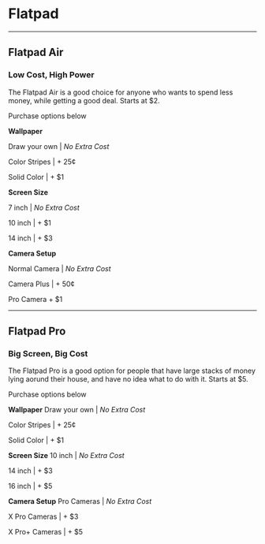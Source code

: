 # Flatpad


<hr>

## Flatpad Air

### Low Cost, High Power

The Flatpad Air is a good choice for anyone who wants to spend less money, while getting a good deal.
Starts at $2.

Purchase options below

  

**Wallpaper**

Draw your own | _No Extra Cost_

Color Stripes | + 25¢

Solid Color | + $1

  

**Screen Size**

 7 inch | _No Extra Cost_
 
 10 inch | + $1
 
 14 inch | + $3

  

**Camera Setup**

 Normal Camera |  _No Extra Cost_
 
 Camera Plus | + 50¢
 
 Pro Camera  + $1

<hr>

## Flatpad Pro

### Big Screen, Big Cost
The Flatpad Pro is a good option for people that have large stacks of money lying aorund their house, and have no idea what to do with it. 
Starts at $5.

Purchase options below

  

**Wallpaper**
 Draw your own | _No Extra Cost_
 
 Color Stripes | + 25¢
 
 Solid Color | + $1

  

**Screen Size**
 10 inch | _No Extra Cost_
 
 14 inch | + $3
 
 16 inch | + $5

  

**Camera Setup**
 Pro Cameras | _No Extra Cost_
 
 X Pro Cameras | + $3
 
 X Pro+ Cameras | + $5






